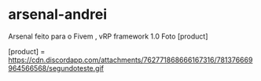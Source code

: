 # arsenal-andrei
Arsenal feito para o Fivem , vRP framework 1.0
Foto [product]


[product] = https://cdn.discordapp.com/attachments/762771868666167316/781376669964566568/segundoteste.gif
